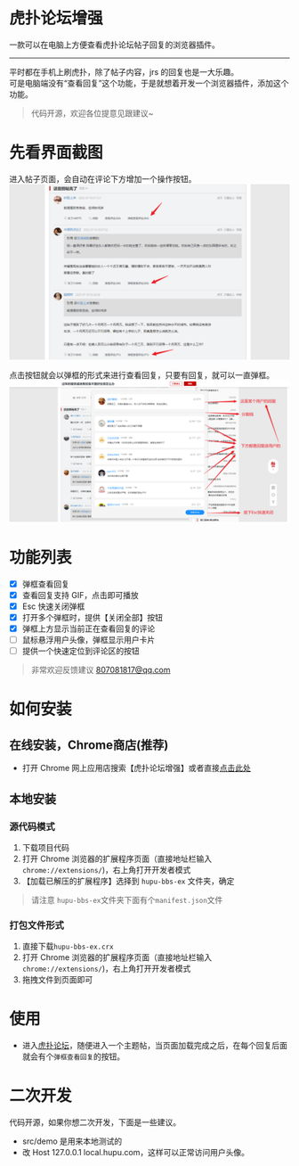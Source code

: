 # 虎扑论坛增强

一款可以在电脑上方便查看虎扑论坛帖子回复的浏览器插件。

---

平时都在手机上刷虎扑，除了帖子内容，jrs 的回复也是一大乐趣。  
可是电脑端没有“查看回复”这个功能，于是就想着开发一个浏览器插件，添加这个功能。

> 代码开源，欢迎各位提意见跟建议~

# 先看界面截图

进入帖子页面，会自动在评论下方增加一个操作按钮。
![](/preview/1.png)

点击按钮就会以弹框的形式来进行查看回复，只要有回复，就可以一直弹框。
![](/preview/2.png)

# 功能列表

- [x] 弹框查看回复
- [x] 查看回复支持 GIF，点击即可播放
- [x] Esc 快速关闭弹框
- [x] 打开多个弹框时，提供【关闭全部】按钮
- [x] 弹框上方显示当前正在查看回复的评论
- [ ] 鼠标悬浮用户头像，弹框显示用户卡片
- [ ] 提供一个快速定位到评论区的按钮

> 非常欢迎反馈建议 807081817@qq.com

# 如何安装

## 在线安装，Chrome商店(推荐)

- 打开 Chrome 网上应用店搜索【虎扑论坛增强】或者直接[点击此处](https://chrome.google.com/webstore/detail/aoioflhjmndhohediakconfmdmmamjcb)

## 本地安装

### 源代码模式

1. 下载项目代码
1. 打开 Chrome 浏览器的扩展程序页面（直接地址栏输入`chrome://extensions/`)，右上角打开开发者模式
1. 【加载已解压的扩展程序】选择到 `hupu-bbs-ex` 文件夹，确定

> 请注意 `hupu-bbs-ex`文件夹下面有个`manifest.json`文件

### 打包文件形式

1. 直接下载`hupu-bbs-ex.crx`
1. 打开 Chrome 浏览器的扩展程序页面（直接地址栏输入`chrome://extensions/`)，右上角打开开发者模式
1. 拖拽文件到页面即可

# 使用

- 进入[虎扑论坛](https://bbs.hupu.com/)，随便进入一个主题帖，当页面加载完成之后，在每个回复后面就会有个`弹框查看回复`的按钮。

# 二次开发

代码开源，如果你想二次开发，下面是一些建议。

- src/demo 是用来本地测试的
- 改 Host 127.0.0.1 local.hupu.com，这样可以正常访问用户头像。
